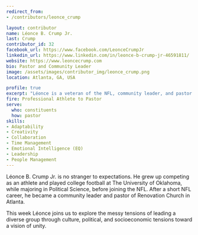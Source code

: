 ```yaml
---
redirect_from:
- /contributors/leonce_crump

layout: contributor
name: Léonce B. Crump Jr.
last: Crump
contributor_id: 32
facebook_url: https://www.facebook.com/LeonceCrumpJr
linkedin_url: https://www.linkedin.com/in/leonce-b-crump-jr-46591811/
website: https://www.leoncecrump.com
bio: Pastor and Community Leader
image: /assets/images/contributor_img/leonce_crump.png
location: Atlanta, GA, USA

profile: true
excerpt: "Léonce is a veteran of the NFL, community leader, and pastor of Renovation Church in Atlanta. Career Path: Professional Athlete to Pastor"
fire: Professional Athlete to Pastor
serve:
  who: constituents
  how: pastor
skills:
- Adaptability
- Creativity
- Collaboration
- Time Management
- Emotional Intelligence (EQ)
- Leadership 
- People Management
---
```

Léonce B. Crump Jr. is no stranger to expectations. He grew up competing as an athlete and played college football at The University of Oklahoma, while majoring in Political Science, before joining the NFL. After a short NFL career, he became a community leader and pastor of Renovation Church in Atlanta.

This week Léonce joins us to explore the messy tensions of leading a diverse group through culture, political, and socioeconomic tensions toward a vision of unity.